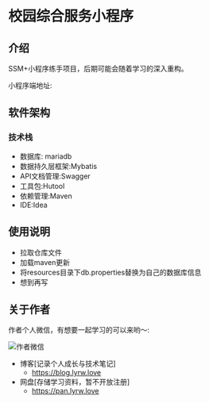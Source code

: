 # 校园综合服务小程序

## 介绍

SSM+小程序练手项目，后期可能会随着学习的深入重构。

小程序端地址:

## 软件架构

### 技术栈

* 数据库: mariadb
* 数据持久层框架:Mybatis
* API文档管理:Swagger
* 工具包:Hutool
* 依赖管理:Maven
* IDE:Idea

## 使用说明

* 拉取仓库文件
* 加载maven更新
* 将resources目录下db.properties替换为自己的数据库信息
* 想到再写

## 关于作者

作者个人微信，有想要一起学习的可以来哟～:

![作者微信](https://gitee.com/goodsir555/typora-Picture_bed/raw/master/img/202109161325671.png)

* 博客[记录个人成长与技术笔记]
    * https://blog.lyrw.love
* 网盘[存储学习资料，暂不开放注册]
    * https://pan.lyrw.love

